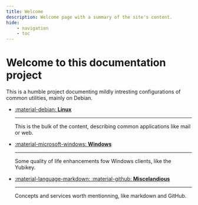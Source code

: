 ```yaml
---
title: Welcome
description: Welcome page with a summary of the site's content. 
hide:
    - navigation
    - toc
---
```

# Welcome to this documentation project

This is a humble project documenting mildly intresting configurations of common utilities, mainly on Debian.

<div class="grid cards" markdown>

-   [:material-debian: **Linux**](linux/index.md)
    
    ---

    This is the bulk of the content, describing common applications like mail or web.

-   [:material-microsoft-windows: **Windows**](windows/index.md)

    ---

    Some quality of life enhancements fow Windows clients, like the Yubikey.

-   [:material-language-markdown: :material-github: **Miscelandious**](misc/index.md)

    ---

    Concepts and services worth mentionning, like markdown and GitHub.

</div>
